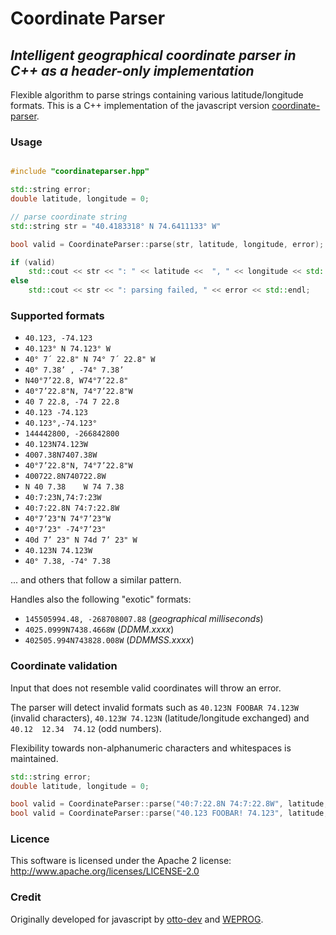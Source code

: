 # Coordinate Parser
## *Intelligent geographical coordinate parser in C++ as a header-only implementation*
Flexible algorithm to parse strings containing various latitude/longitude formats.
This is a C++ implementation of the javascript version [coordinate-parser](https://github.com/otto-dev/coordinate-parser).

### Usage
```cpp

#include "coordinateparser.hpp"

std::string error;
double latitude, longitude = 0;

// parse coordinate string
std::string str = "40.4183318° N 74.6411133° W"

bool valid = CoordinateParser::parse(str, latitude, longitude, error);

if (valid)
    std::cout << str << ": " << latitude <<  ", " << longitude << std::endl;   // 40.123, -74.123 ✓
else
    std::cout << str << ": parsing failed, " << error << std::endl;

```

### Supported formats
- `40.123, -74.123`
- `40.123° N 74.123° W`
- `40° 7´ 22.8" N 74° 7´ 22.8" W`
- `40° 7.38’ , -74° 7.38’`
- `N40°7’22.8, W74°7’22.8"`
- `40°7’22.8"N, 74°7’22.8"W`
- `40 7 22.8, -74 7 22.8`
- `40.123 -74.123`
- `40.123°,-74.123°`
- `144442800, -266842800`
- `40.123N74.123W`
- `4007.38N7407.38W`
- `40°7’22.8"N, 74°7’22.8"W`
- `400722.8N740722.8W`
- `N 40 7.38    W 74 7.38`
- `40:7:23N,74:7:23W`
- `40:7:22.8N 74:7:22.8W`
- `40°7’23"N 74°7’23"W`
- `40°7’23" -74°7’23"`
- `40d 7’ 23" N 74d 7’ 23" W`
- `40.123N 74.123W`
- `40° 7.38, -74° 7.38`

... and others that follow a similar pattern.

Handles also the following "exotic" formats:

- `145505994.48, -268708007.88` (*geographical milliseconds*)
- `4025.0999N7438.4668W` (*DDMM.xxxx*)
- `402505.994N743828.008W` (*DDMMSS.xxxx*)

### Coordinate validation
Input that does not resemble valid coordinates will throw an error.

The parser will detect invalid formats such as `40.123N FOOBAR 74.123W` (invalid characters), `40.123W 74.123N` (latitude/longitude exchanged) and `40.12  12.34  74.12` (odd numbers).

Flexibility towards non-alphanumeric characters and whitespaces is maintained.

```cpp
std::string error;
double latitude, longitude = 0;

bool valid = CoordinateParser::parse("40:7:22.8N 74:7:22.8W", latitude, longitude, error); // true
bool valid = CoordinateParser::parse("40.123 FOOBAR! 74.123", latitude, longitude, error); // false

```

### Licence
This software is licensed under the Apache 2 license:
http://www.apache.org/licenses/LICENSE-2.0

### Credit
Originally developed for javascript by [otto-dev](https://github.com/otto-dev) and [WEPROG](http://www.weprog.com/).

